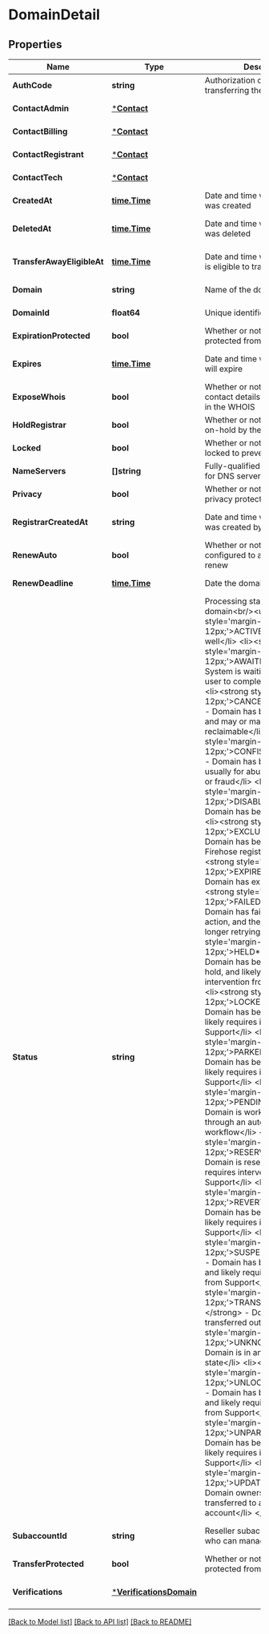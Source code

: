# DomainDetail

## Properties
Name | Type | Description | Notes
------------ | ------------- | ------------- | -------------
**AuthCode** | **string** | Authorization code for transferring the Domain | [default to null]
**ContactAdmin** | [***Contact**](Contact.md) |  | [default to null]
**ContactBilling** | [***Contact**](Contact.md) |  | [default to null]
**ContactRegistrant** | [***Contact**](Contact.md) |  | [default to null]
**ContactTech** | [***Contact**](Contact.md) |  | [default to null]
**CreatedAt** | [**time.Time**](time.Time.md) | Date and time when this domain was created | [default to null]
**DeletedAt** | [**time.Time**](time.Time.md) | Date and time when this domain was deleted | [optional] [default to null]
**TransferAwayEligibleAt** | [**time.Time**](time.Time.md) | Date and time when this domain is eligible to transfer | [optional] [default to null]
**Domain** | **string** | Name of the domain | [default to null]
**DomainId** | **float64** | Unique identifier for this Domain | [default to null]
**ExpirationProtected** | **bool** | Whether or not the domain is protected from expiration | [default to null]
**Expires** | [**time.Time**](time.Time.md) | Date and time when this domain will expire | [optional] [default to null]
**ExposeWhois** | **bool** | Whether or not the domain contact details should be shown in the WHOIS | [optional] [default to null]
**HoldRegistrar** | **bool** | Whether or not the domain is on-hold by the registrar | [default to null]
**Locked** | **bool** | Whether or not the domain is locked to prevent transfers | [default to null]
**NameServers** | **[]string** | Fully-qualified domain names for DNS servers | [default to null]
**Privacy** | **bool** | Whether or not the domain has privacy protection | [default to null]
**RegistrarCreatedAt** | **string** | Date and time when this domain was created by the registrar | [optional] [default to null]
**RenewAuto** | **bool** | Whether or not the domain is configured to automatically renew | [default to null]
**RenewDeadline** | [**time.Time**](time.Time.md) | Date the domain must renew on | [default to null]
**Status** | **string** | Processing status of the domain&lt;br/&gt;&lt;ul&gt; &lt;li&gt;&lt;strong style&#x3D;&#x27;margin-left: 12px;&#x27;&gt;ACTIVE&lt;/strong&gt; - All is well&lt;/li&gt; &lt;li&gt;&lt;strong style&#x3D;&#x27;margin-left: 12px;&#x27;&gt;AWAITING*&lt;/strong&gt; - System is waiting for the end-user to complete an action&lt;/li&gt; &lt;li&gt;&lt;strong style&#x3D;&#x27;margin-left: 12px;&#x27;&gt;CANCELLED*&lt;/strong&gt; - Domain has been cancelled, and may or may not be reclaimable&lt;/li&gt; &lt;li&gt;&lt;strong style&#x3D;&#x27;margin-left: 12px;&#x27;&gt;CONFISCATED&lt;/strong&gt; - Domain has been confiscated, usually for abuse, chargeback, or fraud&lt;/li&gt; &lt;li&gt;&lt;strong style&#x3D;&#x27;margin-left: 12px;&#x27;&gt;DISABLED*&lt;/strong&gt; - Domain has been disabled&lt;/li&gt; &lt;li&gt;&lt;strong style&#x3D;&#x27;margin-left: 12px;&#x27;&gt;EXCLUDED*&lt;/strong&gt; - Domain has been excluded from Firehose registration&lt;/li&gt; &lt;li&gt;&lt;strong style&#x3D;&#x27;margin-left: 12px;&#x27;&gt;EXPIRED*&lt;/strong&gt; - Domain has expired&lt;/li&gt; &lt;li&gt;&lt;strong style&#x3D;&#x27;margin-left: 12px;&#x27;&gt;FAILED*&lt;/strong&gt; - Domain has failed a required action, and the system is no longer retrying&lt;/li&gt; &lt;li&gt;&lt;strong style&#x3D;&#x27;margin-left: 12px;&#x27;&gt;HELD*&lt;/strong&gt; - Domain has been placed on hold, and likely requires intervention from Support&lt;/li&gt; &lt;li&gt;&lt;strong style&#x3D;&#x27;margin-left: 12px;&#x27;&gt;LOCKED*&lt;/strong&gt; - Domain has been locked, and likely requires intervention from Support&lt;/li&gt; &lt;li&gt;&lt;strong style&#x3D;&#x27;margin-left: 12px;&#x27;&gt;PARKED*&lt;/strong&gt; - Domain has been parked, and likely requires intervention from Support&lt;/li&gt; &lt;li&gt;&lt;strong style&#x3D;&#x27;margin-left: 12px;&#x27;&gt;PENDING*&lt;/strong&gt; - Domain is working its way through an automated workflow&lt;/li&gt; &lt;li&gt;&lt;strong style&#x3D;&#x27;margin-left: 12px;&#x27;&gt;RESERVED*&lt;/strong&gt; - Domain is reserved, and likely requires intervention from Support&lt;/li&gt; &lt;li&gt;&lt;strong style&#x3D;&#x27;margin-left: 12px;&#x27;&gt;REVERTED&lt;/strong&gt; - Domain has been reverted, and likely requires intervention from Support&lt;/li&gt; &lt;li&gt;&lt;strong style&#x3D;&#x27;margin-left: 12px;&#x27;&gt;SUSPENDED*&lt;/strong&gt; - Domain has been suspended, and likely requires intervention from Support&lt;/li&gt; &lt;li&gt;&lt;strong style&#x3D;&#x27;margin-left: 12px;&#x27;&gt;TRANSFERRED*&lt;/strong&gt; - Domain has been transferred out&lt;/li&gt; &lt;li&gt;&lt;strong style&#x3D;&#x27;margin-left: 12px;&#x27;&gt;UNKNOWN&lt;/strong&gt; - Domain is in an unknown state&lt;/li&gt; &lt;li&gt;&lt;strong style&#x3D;&#x27;margin-left: 12px;&#x27;&gt;UNLOCKED*&lt;/strong&gt; - Domain has been unlocked, and likely requires intervention from Support&lt;/li&gt; &lt;li&gt;&lt;strong style&#x3D;&#x27;margin-left: 12px;&#x27;&gt;UNPARKED*&lt;/strong&gt; - Domain has been unparked, and likely requires intervention from Support&lt;/li&gt; &lt;li&gt;&lt;strong style&#x3D;&#x27;margin-left: 12px;&#x27;&gt;UPDATED*&lt;/strong&gt; - Domain ownership has been transferred to another account&lt;/li&gt; &lt;/ul&gt; | [default to null]
**SubaccountId** | **string** | Reseller subaccount shopperid who can manage the domain | [optional] [default to null]
**TransferProtected** | **bool** | Whether or not the domain is protected from transfer | [default to null]
**Verifications** | [***VerificationsDomain**](VerificationsDomain.md) |  | [optional] [default to null]

[[Back to Model list]](../README.md#documentation-for-models) [[Back to API list]](../README.md#documentation-for-api-endpoints) [[Back to README]](../README.md)

